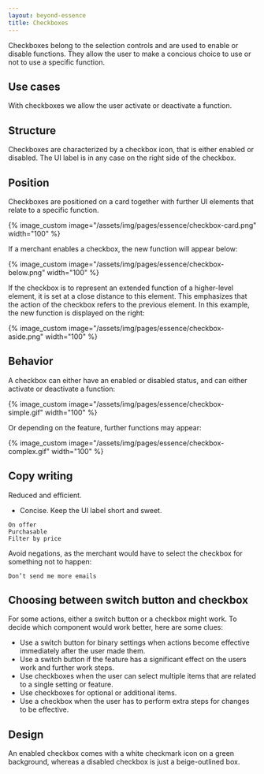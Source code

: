 ```yaml
---
layout: beyond-essence
title: Checkboxes
---
```


Checkboxes belong to the selection controls and are used to enable or disable functions.
They allow the user to make a concious choice to use or not to use a specific function.

## Use cases

With checkboxes we allow the user activate or deactivate a function.

## Structure

Checkboxes are characterized by a checkbox icon, that is either enabled or disabled.
The UI label is in any case on the right side of the checkbox.

## Position

Checkboxes are positioned on a card together with further UI elements that relate to a specific function.

{% image_custom image="/assets/img/pages/essence/checkbox-card.png" width="100" %}

If a merchant enables a checkbox, the new function will appear below:

{% image_custom image="/assets/img/pages/essence/checkbox-below.png" width="100" %}

If the checkbox is to represent an extended function of a higher-level element, it is set at a close distance to this element.
This emphasizes that the action of the checkbox refers to the previous element.
In this example, the new function is displayed on the right:

{% image_custom image="/assets/img/pages/essence/checkbox-aside.png" width="100" %}

## Behavior

A checkbox can either have an enabled or disabled status, and can either activate or deactivate a function:

{% image_custom image="/assets/img/pages/essence/checkbox-simple.gif" width="100" %}

Or depending on the feature, further functions may appear:

{% image_custom image="/assets/img/pages/essence/checkbox-complex.gif" width="100" %}

## Copy writing

Reduced and efficient.

* Concise. Keep the UI label short and sweet.

```
On offer
Purchasable
Filter by price
```

Avoid negations, as the merchant would have to select the checkbox for something not to happen:

```
Don’t send me more emails
```

## Choosing between switch button and checkbox

For some actions, either a switch button or a checkbox might work.
To decide which component would work better, here are some clues:

* Use a switch button for binary settings when actions become effective immediately after the user made them.
* Use a switch button if the feature has a significant effect on the users work and further work steps.
* Use checkboxes when the user can select multiple items that are related to a single setting or feature.
* Use checkboxes for optional or additional items.
* Use a checkbox when the user has to perform extra steps for changes to be effective.

## Design

An enabled checkbox comes with a white checkmark icon on a green background, whereas a disabled checkbox is just a beige-outlined box.
